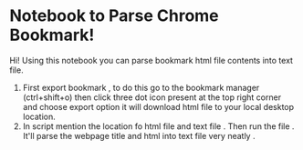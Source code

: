 # Notebook to Parse Chrome Bookmark!

Hi! Using this notebook you can parse bookmark html file contents into text file.

 1. First export bookmark , to do this go to the bookmark manager (ctrl+shift+o) then click three dot icon present at the top right corner and choose export option it will download html file to your local desktop location.
 2. In script mention the location fo html file and text file .  Then run the file . It'll parse the webpage title and html into text file very neatly . 
